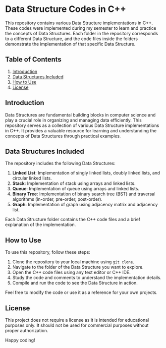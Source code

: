 # Data Structure Codes in C++

This repository contains various Data Structure implementations in C++. These codes were implemented during my semester to learn and practice the concepts of Data Structures. Each folder in the repository corresponds to a different Data Structure, and the code files inside the folders demonstrate the implementation of that specific Data Structure.

## Table of Contents

1. [Introduction](#introduction)
2. [Data Structures Included](#data-structures-included)
3. [How to Use](#how-to-use)
4. [License](#license)

## Introduction

Data Structures are fundamental building blocks in computer science and play a crucial role in organizing and managing data efficiently. This repository serves as a collection of various Data Structure implementations in C++. It provides a valuable resource for learning and understanding the concepts of Data Structures through practical examples.

## Data Structures Included

The repository includes the following Data Structures:

1. **Linked List**: Implementation of singly linked lists, doubly linked lists, and circular linked lists.
2. **Stack**: Implementation of stack using arrays and linked lists.
3. **Queue**: Implementation of queue using arrays and linked lists.
4. **Binary Tree**: Implementation of binary search tree (BST) and traversal algorithms (in-order, pre-order, post-order).
5. **Graph**: Implementation of graph using adjacency matrix and adjacency list.

Each Data Structure folder contains the C++ code files and a brief explanation of the implementation.

## How to Use

To use this repository, follow these steps:

1. Clone the repository to your local machine using `git clone`.
2. Navigate to the folder of the Data Structure you want to explore.
3. Open the C++ code files using any text editor or C++ IDE.
4. Study the code and comments to understand the implementation details.
5. Compile and run the code to see the Data Structure in action.

Feel free to modify the code or use it as a reference for your own projects.

## License

This project does not require a license as it is intended for educational purposes only. It should not be used for commercial purposes without proper authorization.

Happy coding!

